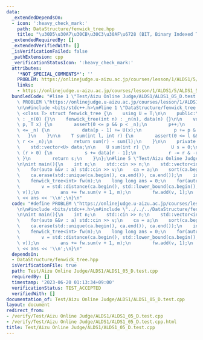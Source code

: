 ```yaml
---
data:
  _extendedDependsOn:
  - icon: ':heavy_check_mark:'
    path: DataStructure/fenwick_tree.hpp
    title: "\u30D5\u30A7\u30CB\u30C3\u30AF\u6728 (BIT, Binary Indexed Tree)"
  _extendedRequiredBy: []
  _extendedVerifiedWith: []
  _isVerificationFailed: false
  _pathExtension: cpp
  _verificationStatusIcon: ':heavy_check_mark:'
  attributes:
    '*NOT_SPECIAL_COMMENTS*': ''
    PROBLEM: https://onlinejudge.u-aizu.ac.jp/courses/lesson/1/ALDS1/5/ALDS1_5_D
    links:
    - https://onlinejudge.u-aizu.ac.jp/courses/lesson/1/ALDS1/5/ALDS1_5_D
  bundledCode: "#line 1 \"Test/Aizu Online Judge/ALDS1/ALDS1_05_D.test.cpp\"\n#define\
    \ PROBLEM \"https://onlinejudge.u-aizu.ac.jp/courses/lesson/1/ALDS1/5/ALDS1_5_D\"\
    \n\n#include <bits/stdc++.h>\n#line 1 \"DataStructure/fenwick_tree.hpp\"\ntemplate\
    \ <class T> struct fenwick_tree {\n    using U = T;\n\n    public:\n    fenwick_tree()\
    \ : _n(0) {}\n    fenwick_tree(int n) : _n(n), data(n) {}\n\n    void add(int\
    \ p, T x) {\n        assert(0 <= p && p < _n);\n        p++;\n        while (p\
    \ <= _n) {\n            data[p - 1] += U(x);\n            p += p & -p;\n     \
    \   }\n    }\n\n    T sum(int l, int r) {\n        assert(0 <= l && l <= r &&\
    \ r <= _n);\n        return sum(r) - sum(l);\n    }\n\n    private:\n    int _n;\n\
    \    std::vector<U> data;\n\n    U sum(int r) {\n        U s = 0;\n        while\
    \ (r > 0) {\n            s += data[r - 1];\n            r -= r & -r;\n       \
    \ }\n        return s;\n    }\n};\n#line 5 \"Test/Aizu Online Judge/ALDS1/ALDS1_05_D.test.cpp\"\
    \n\nint main(){\n    int n;\n    std::cin >> n;\n    std::vector<int> a(n), ca;\n\
    \    for(auto &&v : a) std::cin >> v;\n    ca = a;\n    sort(ca.begin(), ca.end());\n\
    \    ca.erase(std::unique(ca.begin(), ca.end()), ca.end());\n    int m = ca.size();\n\
    \    fenwick_tree<int> fw(m);\n    long long ans = 0;\n    for(auto &&v : a){\n\
    \        v = std::distance(ca.begin(), std::lower_bound(ca.begin(), ca.end(),\
    \ v));\n        ans += fw.sum(v + 1, m);\n        fw.add(v, 1);\n    }\n    std::cout\
    \ << ans << '\\n';\n}\n"
  code: "#define PROBLEM \"https://onlinejudge.u-aizu.ac.jp/courses/lesson/1/ALDS1/5/ALDS1_5_D\"\
    \n\n#include <bits/stdc++.h>\n#include \"../../../DataStructure/fenwick_tree.hpp\"\
    \n\nint main(){\n    int n;\n    std::cin >> n;\n    std::vector<int> a(n), ca;\n\
    \    for(auto &&v : a) std::cin >> v;\n    ca = a;\n    sort(ca.begin(), ca.end());\n\
    \    ca.erase(std::unique(ca.begin(), ca.end()), ca.end());\n    int m = ca.size();\n\
    \    fenwick_tree<int> fw(m);\n    long long ans = 0;\n    for(auto &&v : a){\n\
    \        v = std::distance(ca.begin(), std::lower_bound(ca.begin(), ca.end(),\
    \ v));\n        ans += fw.sum(v + 1, m);\n        fw.add(v, 1);\n    }\n    std::cout\
    \ << ans << '\\n';\n}\n"
  dependsOn:
  - DataStructure/fenwick_tree.hpp
  isVerificationFile: true
  path: Test/Aizu Online Judge/ALDS1/ALDS1_05_D.test.cpp
  requiredBy: []
  timestamp: '2023-06-20 01:13:34+09:00'
  verificationStatus: TEST_ACCEPTED
  verifiedWith: []
documentation_of: Test/Aizu Online Judge/ALDS1/ALDS1_05_D.test.cpp
layout: document
redirect_from:
- /verify/Test/Aizu Online Judge/ALDS1/ALDS1_05_D.test.cpp
- /verify/Test/Aizu Online Judge/ALDS1/ALDS1_05_D.test.cpp.html
title: Test/Aizu Online Judge/ALDS1/ALDS1_05_D.test.cpp
---
```

